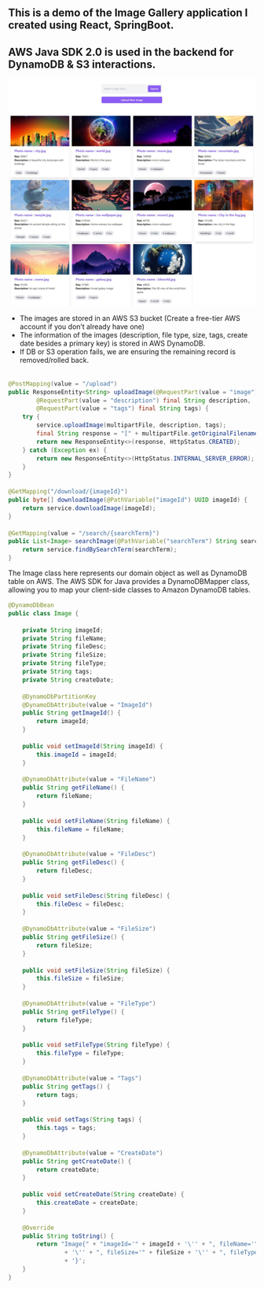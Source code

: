 ## This is a demo of the Image Gallery application I created using React, SpringBoot. 
## AWS Java SDK 2.0 is used in the backend for DynamoDB & S3 interactions.

![Preview of Demo](https://raw.githubusercontent.com/mrgenco/fullstackaws/main/api/src/main/resources/ImageGallery.JPG)

- The images are stored in an AWS S3 bucket (Create a free-tier AWS account if you don’t already have one)
- The information of the images (description, file type, size, tags, create date besides a primary key) is stored in AWS DynamoDB.
- If DB or S3 operation fails, we are ensuring the remaining record is removed/rolled back.


```java

@PostMapping(value = "/upload")
public ResponseEntity<String> uploadImage(@RequestPart(value = "image") final MultipartFile multipartFile,
        @RequestPart(value = "description") final String description,
        @RequestPart(value = "tags") final String tags) {
    try {
        service.uploadImage(multipartFile, description, tags);
        final String response = "[" + multipartFile.getOriginalFilename() + "] uploaded successfully.";
        return new ResponseEntity<>(response, HttpStatus.CREATED);
    } catch (Exception ex) {
        return new ResponseEntity<>(HttpStatus.INTERNAL_SERVER_ERROR);
    }
}

@GetMapping("/download/{imageId}")
public byte[] downloadImage(@PathVariable("imageId") UUID imageId) {
    return service.downloadImage(imageId);
}

@GetMapping(value = "/search/{searchTerm}")
public List<Image> searchImage(@PathVariable("searchTerm") String searchTerm) {
    return service.findBySearchTerm(searchTerm);
}
```

The Image class here represents our domain object as well as DynamoDB table on AWS.
The AWS SDK for Java provides a DynamoDBMapper class, allowing you to map your client-side classes to Amazon DynamoDB tables.

```java
@DynamoDbBean
public class Image {

    private String imageId;
    private String fileName;
    private String fileDesc;
    private String fileSize;
    private String fileType;
    private String tags;
    private String createDate;

    @DynamoDbPartitionKey
    @DynamoDbAttribute(value = "ImageId")
    public String getImageId() {
        return imageId;
    }

    public void setImageId(String imageId) {
        this.imageId = imageId;
    }

    @DynamoDbAttribute(value = "FileName")
    public String getFileName() {
        return fileName;
    }

    public void setFileName(String fileName) {
        this.fileName = fileName;
    }

    @DynamoDbAttribute(value = "FileDesc")
    public String getFileDesc() {
        return fileDesc;
    }

    public void setFileDesc(String fileDesc) {
        this.fileDesc = fileDesc;
    }

    @DynamoDbAttribute(value = "FileSize")
    public String getFileSize() {
        return fileSize;
    }

    public void setFileSize(String fileSize) {
        this.fileSize = fileSize;
    }

    @DynamoDbAttribute(value = "FileType")
    public String getFileType() {
        return fileType;
    }

    public void setFileType(String fileType) {
        this.fileType = fileType;
    }

    @DynamoDbAttribute(value = "Tags")
    public String getTags() {
        return tags;
    }

    public void setTags(String tags) {
        this.tags = tags;
    }

    @DynamoDbAttribute(value = "CreateDate")
    public String getCreateDate() {
        return createDate;
    }

    public void setCreateDate(String createDate) {
        this.createDate = createDate;
    }

    @Override
    public String toString() {
        return "Image{" + "imageId='" + imageId + '\'' + ", fileName='" + fileName + '\'' + ", fileDesc='" + fileDesc
                + '\'' + ", fileSize='" + fileSize + '\'' + ", fileType='" + fileType + '\'' + ", tags='" + tags + '\''
                + '}';
    }
}
```
